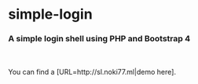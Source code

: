 # simple-login
### A simple login shell using PHP and Bootstrap 4
 <br />
 <br />
You can find a [URL=http://sl.noki77.ml|demo here].
